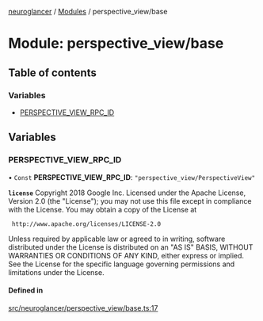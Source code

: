 [neuroglancer](../README.md) / [Modules](../modules.md) / perspective\_view/base

# Module: perspective\_view/base

## Table of contents

### Variables

- [PERSPECTIVE\_VIEW\_RPC\_ID](perspective_view_base.md#perspective_view_rpc_id)

## Variables

### PERSPECTIVE\_VIEW\_RPC\_ID

• `Const` **PERSPECTIVE\_VIEW\_RPC\_ID**: ``"perspective_view/PerspectiveView"``

**`license`**
Copyright 2018 Google Inc.
Licensed under the Apache License, Version 2.0 (the "License");
you may not use this file except in compliance with the License.
You may obtain a copy of the License at

     http://www.apache.org/licenses/LICENSE-2.0

Unless required by applicable law or agreed to in writing, software
distributed under the License is distributed on an "AS IS" BASIS,
WITHOUT WARRANTIES OR CONDITIONS OF ANY KIND, either express or implied.
See the License for the specific language governing permissions and
limitations under the License.

#### Defined in

[src/neuroglancer/perspective_view/base.ts:17](https://github.com/ActiveBrainAtlas2/neuroglancer/blob/1beb5d34/src/neuroglancer/perspective_view/base.ts#L17)
